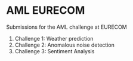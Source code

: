 # AML EURECOM

Submissions for the AML challenge at EURECOM
1. Challenge 1: Weather prediction
2. Challenge 2: Anomalous noise detection
3. Challenge 3: Sentiment Analysis
